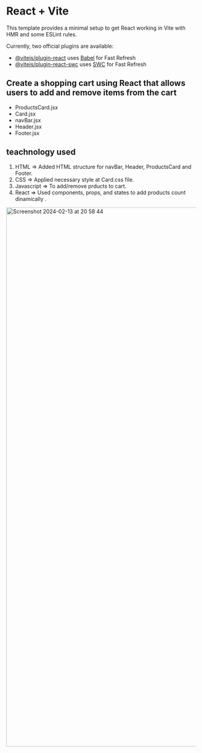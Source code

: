 # React + Vite

This template provides a minimal setup to get React working in Vite with HMR and some ESLint rules.

Currently, two official plugins are available:

- [@vitejs/plugin-react](https://github.com/vitejs/vite-plugin-react/blob/main/packages/plugin-react/README.md) uses [Babel](https://babeljs.io/) for Fast Refresh
- [@vitejs/plugin-react-swc](https://github.com/vitejs/vite-plugin-react-swc) uses [SWC](https://swc.rs/) for Fast Refresh


## Create a shopping cart using React that allows users to add and remove items from the cart ##

* ProductsCard.jsx
* Card.jsx
* navBar.jsx
* Header.jsx
* Footer.jsx
## teachnology used ##
1. HTML => Added HTML structure for navBar, Header, ProductsCard and Footer.
2. CSS => Applied necessary style at Card.css file.
3. Javascript => To add/remove prducts to cart.
4. React => Used components, props, and states to add products count dinamically .

<img width="1425" alt="Screenshot 2024-02-13 at 20 58 44" src="https://github.com/sidhgeetha/React-tasks-day2/assets/51734076/b66d2aeb-dade-4e57-bb2f-c5b2704a2d53">

 
